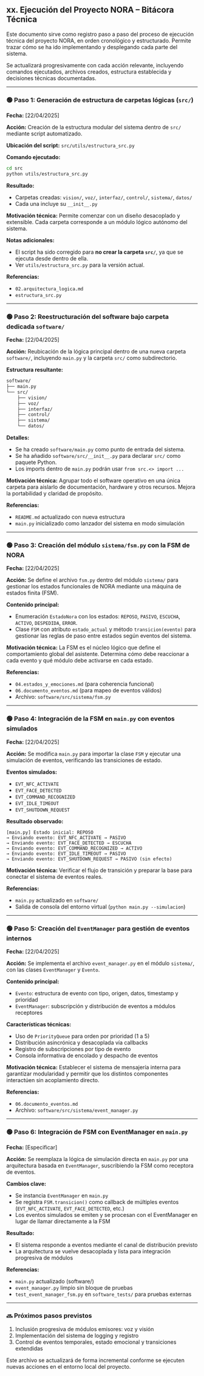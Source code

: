 ## xx. Ejecución del Proyecto NORA – Bitácora Técnica

Este documento sirve como registro paso a paso del proceso de ejecución técnica del proyecto NORA, en orden cronológico y estructurado. Permite trazar cómo se ha ido implementando y desplegando cada parte del sistema.

Se actualizará progresivamente con cada acción relevante, incluyendo comandos ejecutados, archivos creados, estructura establecida y decisiones técnicas documentadas.

---

### 🟢 Paso 1: Generación de estructura de carpetas lógicas (`src/`)

**Fecha:** [22/04/2025]

**Acción:** Creación de la estructura modular del sistema dentro de `src/` mediante script automatizado.

**Ubicación del script:** `src/utils/estructura_src.py`

**Comando ejecutado:**
```bash
cd src
python utils/estructura_src.py
```

**Resultado:**
- Carpetas creadas: `vision/`, `voz/`, `interfaz/`, `control/`, `sistema/`, `datos/`
- Cada una incluye su `__init__.py`

**Motivación técnica:** Permite comenzar con un diseño desacoplado y extensible. Cada carpeta corresponde a un módulo lógico autónomo del sistema.

**Notas adicionales:**
- El script ha sido corregido para **no crear la carpeta `src/`**, ya que se ejecuta desde dentro de ella.
- Ver `utils/estructura_src.py` para la versión actual.

**Referencias:**
- `02.arquitectura_logica.md`
- `estructura_src.py`

---

### 🟢 Paso 2: Reestructuración del software bajo carpeta dedicada `software/`

**Fecha:** [22/04/2025]

**Acción:** Reubicación de la lógica principal dentro de una nueva carpeta `software/`, incluyendo `main.py` y la carpeta `src/` como subdirectorio.

**Estructura resultante:**
```bash
software/
├── main.py
└── src/
    ├── vision/
    ├── voz/
    ├── interfaz/
    ├── control/
    ├── sistema/
    └── datos/
```

**Detalles:**
- Se ha creado `software/main.py` como punto de entrada del sistema.
- Se ha añadido `software/src/__init__.py` para declarar `src/` como paquete Python.
- Los imports dentro de `main.py` podrán usar `from src.<> import ...`

**Motivación técnica:** Agrupar todo el software operativo en una única carpeta para aislarlo de documentación, hardware y otros recursos. Mejora la portabilidad y claridad de propósito.

**Referencias:**
- `README.md` actualizado con nueva estructura
- `main.py` inicializado como lanzador del sistema en modo simulación

---

### 🟢 Paso 3: Creación del módulo `sistema/fsm.py` con la FSM de NORA

**Fecha:** [22/04/2025]

**Acción:** Se define el archivo `fsm.py` dentro del módulo `sistema/` para gestionar los estados funcionales de NORA mediante una máquina de estados finita (FSM).

**Contenido principal:**
- Enumeración `EstadoNora` con los estados: `REPOSO`, `PASIVO`, `ESCUCHA`, `ACTIVO`, `DESPEDIDA`, `ERROR`.
- Clase `FSM` con atributo `estado_actual` y método `transicion(evento)` para gestionar las reglas de paso entre estados según eventos del sistema.

**Motivación técnica:** La FSM es el núcleo lógico que define el comportamiento global del asistente. Determina cómo debe reaccionar a cada evento y qué módulo debe activarse en cada estado.

**Referencias:**
- `04.estados_y_emociones.md` (para coherencia funcional)
- `06.documento_eventos.md` (para mapeo de eventos válidos)
- Archivo: `software/src/sistema/fsm.py`

---

### 🟢 Paso 4: Integración de la FSM en `main.py` con eventos simulados

**Fecha:** [22/04/2025]

**Acción:** Se modifica `main.py` para importar la clase `FSM` y ejecutar una simulación de eventos, verificando las transiciones de estado.

**Eventos simulados:**
- `EVT_NFC_ACTIVATE`
- `EVT_FACE_DETECTED`
- `EVT_COMMAND_RECOGNIZED`
- `EVT_IDLE_TIMEOUT`
- `EVT_SHUTDOWN_REQUEST`

**Resultado observado:**
```plaintext
[main.py] Estado inicial: REPOSO
→ Enviando evento: EVT_NFC_ACTIVATE → PASIVO
→ Enviando evento: EVT_FACE_DETECTED → ESCUCHA
→ Enviando evento: EVT_COMMAND_RECOGNIZED → ACTIVO
→ Enviando evento: EVT_IDLE_TIMEOUT → PASIVO
→ Enviando evento: EVT_SHUTDOWN_REQUEST → PASIVO (sin efecto)
```

**Motivación técnica:** Verificar el flujo de transición y preparar la base para conectar el sistema de eventos reales.

**Referencias:**
- `main.py` actualizado en `software/`
- Salida de consola del entorno virtual (`python main.py --simulacion`)

---

### 🟢 Paso 5: Creación del `EventManager` para gestión de eventos internos

**Fecha:** [22/04/2025]

**Acción:** Se implementa el archivo `event_manager.py` en el módulo `sistema/`, con las clases `EventManager` y `Evento`.

**Contenido principal:**
- `Evento`: estructura de evento con tipo, origen, datos, timestamp y prioridad
- `EventManager`: subscripción y distribución de eventos a módulos receptores

**Características técnicas:**
- Uso de `PriorityQueue` para orden por prioridad (1 a 5)
- Distribución asincrónica y desacoplada vía callbacks
- Registro de subscripciones por tipo de evento
- Consola informativa de encolado y despacho de eventos

**Motivación técnica:** Establecer el sistema de mensajería interna para garantizar modularidad y permitir que los distintos componentes interactúen sin acoplamiento directo.

**Referencias:**
- `06.documento_eventos.md`
- Archivo: `software/src/sistema/event_manager.py`

---

### 🟢 Paso 6: Integración de FSM con EventManager en `main.py`

**Fecha:** [Especificar]

**Acción:** Se reemplaza la lógica de simulación directa en `main.py` por una arquitectura basada en `EventManager`, suscribiendo la FSM como receptora de eventos.

**Cambios clave:**
- Se instancia `EventManager` en `main.py`
- Se registra `FSM.transicion()` como callback de múltiples eventos (`EVT_NFC_ACTIVATE`, `EVT_FACE_DETECTED`, etc.)
- Los eventos simulados se emiten y se procesan con el EventManager en lugar de llamar directamente a la FSM

**Resultado:**
- El sistema responde a eventos mediante el canal de distribución previsto
- La arquitectura se vuelve desacoplada y lista para integración progresiva de módulos

**Referencias:**
- `main.py` actualizado (software/)
- `event_manager.py` limpio sin bloque de pruebas
- `test_event_manager_fsm.py` en `software_tests/` para pruebas externas

---

### 🔜 Próximos pasos previstos

1. Inclusión progresiva de módulos emisores: voz y visión
2. Implementación del sistema de logging y registro
3. Control de eventos temporales, estado emocional y transiciones extendidas

Este archivo se actualizará de forma incremental conforme se ejecuten nuevas acciones en el entorno local del proyecto.